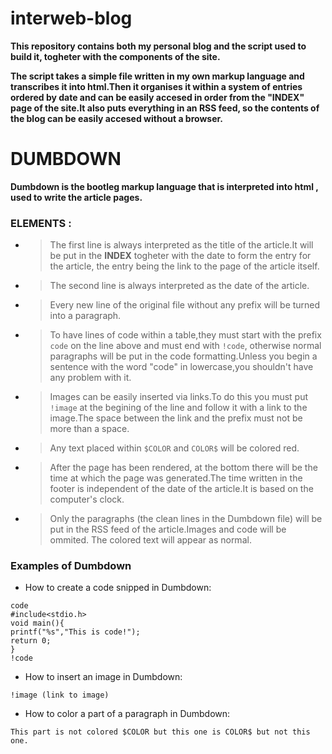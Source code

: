 # interweb-blog

**This repository contains both my personal blog and the script used to build it, togheter with the components of the site.**

**The script takes a simple file written in my own markup language and transcribes it into html.Then it organises it within a system of entries ordered by date and can be easily accesed in order from the "INDEX" page of the site.It also puts everything in an RSS feed, so the contents of the blog can be easily accesed without a browser.**

# DUMBDOWN

**Dumbdown is the bootleg markup language that is interpreted into html , used to write the article pages.**

### ELEMENTS :
- >The first line is always interpreted as the title of the article.It will be put in the **INDEX** togheter with the date to form the entry for the article, the entry being the link to the page of the article itself.
- >The second line is always interpreted as the date of the article.
- >Every new line of the original file without any prefix will be turned into a paragraph.
- >To have lines of code within a table,they must start with the prefix ```code``` on the line above and must end with ```!code```, otherwise normal paragraphs will be put in the code formatting.Unless you begin a sentence with the word "code" in lowercase,you shouldn't have any problem with it.
- >Images can be easily inserted via links.To do this you must put ```!image``` at the begining of the line and follow it with a link to the image.The space between the link and the prefix must not be more than a space.
- >Any text placed within ```$COLOR``` and ```COLOR$``` will be colored red.
- >After the page has been rendered, at the bottom there will be the time at which the page was generated.The time written in the footer is independent of the date of the article.It is based on the computer's clock.
- >Only the paragraphs (the clean lines in the Dumbdown file) will be put in the RSS feed of the article.Images and code will be ommited. The colored text will appear as normal.

### Examples of Dumbdown 
- How to create a code snipped in Dumbdown:
```
code
#include<stdio.h>
void main(){
printf("%s","This is code!");
return 0;
}
!code
```
- How to insert an image in Dumbdown:
```
!image (link to image)
```
- How to color a part of a paragraph in Dumbdown:

```
This part is not colored $COLOR but this one is COLOR$ but not this one.

```



